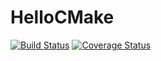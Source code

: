 # HelloCMake
[![Build Status](https://travis-ci.org/JasonPries/HelloCMake.svg?branch=master)](https://travis-ci.org/JasonPries/HelloCMake)
[![Coverage Status](https://coveralls.io/repos/github/JasonPries/HelloCMake/badge.svg?branch=master)](https://coveralls.io/github/JasonPries/HelloCMake?branch=master)

